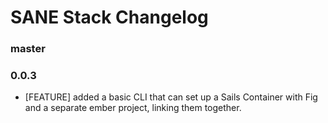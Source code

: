 # SANE Stack Changelog

### master

### 0.0.3

* [FEATURE] added a basic CLI that can set up a Sails Container with Fig and a separate ember project, linking them together.